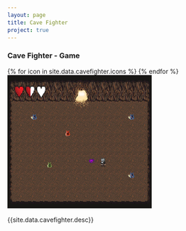 ```yaml
---
layout: page
title: Cave Fighter
project: true
---
```

<div class="header">
    <h3>Cave Fighter - Game</h3>
    <div class="icons">
        {% for icon in site.data.cavefighter.icons %}
            <i class="{{icon}}"></i>
        {% endfor %}
    </div>
</div>
<div class="row">
    <div class = "col-md-4">
        <img src="../images/screenshot.jpg" height="300px" width="325px">
    </div>
    <div class = "col-md-8">
        <p>{{site.data.cavefighter.desc}}</p>
    </div>
</div> 
